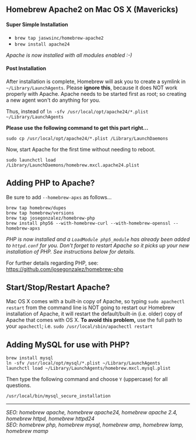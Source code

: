 ## Homebrew Apache2 on Mac OS X (Mavericks)

#### Super Simple Installation

- `brew tap jaswsinc/homebrew-apache2`
- `brew install apache24`

*Apache is now installed with all modules enabled :-)*

#### Post Installation

After installation is complete, Homebrew will ask you to create a symlink in `~/Library/LaunchAgents`. Please **ignore this**, because it does NOT work properly with Apache. Apache needs to be started first as root; so creating a new agent won't do anything for you.

Thus, instead of `ln -sfv /usr/local/opt/apache24/*.plist ~/Library/LaunchAgents`

**Please use the following command to get this part right...**

```
sudo cp /usr/local/opt/apache24/*.plist /Library/LaunchDaemons
```

Now, start Apache for the first time without needing to reboot.

```
sudo launchctl load /Library/LaunchDaemons/homebrew.mxcl.apache24.plist
```

## Adding PHP to Apache?

Be sure to add `--homebrew-apxs` as follows...

```
brew tap homebrew/dupes
brew tap homebrew/versions
brew tap josegonzalez/homebrew-php
brew install php56 --with-homebrew-curl --with-homebrew-openssl --homebrew-apxs
```

*PHP is now installed and a `LoadModule php5_module` has already been added to `httpd.conf` for you. Don't forget to restart Apache so it picks up your new installation of PHP. See instructions below for details.*

For further details regarding PHP, see: <https://github.com/josegonzalez/homebrew-php>

## Start/Stop/Restart Apache?

Mac OS X comes with a built-in copy of Apache, so typing `sudo apachectl restart` from the command line is NOT going to restart our Homebrew installation of Apache, it will restart the default/built-in (i.e. older) copy of Apache that comes with OS X. **To avoid this problem,** use the full path to your `apachectl`; i.e. `sudo /usr/local/sbin/apachectl restart`

## Adding MySQL for use with PHP?

```
brew install mysql
ln -sfv /usr/local/opt/mysql/*.plist ~/Library/LaunchAgents
launchctl load ~/Library/LaunchAgents/homebrew.mxcl.mysql.plist
```

Then type the following command and choose `Y` (uppercase) for all questions.
```
/usr/local/bin/mysql_secure_installation
```

----

*SEO: homebrew apache, homebrew apache24, homebrew apache 2.4, homebrew httpd, homebrew httpd24*  
*SEO: homebrew php, homebrew mysql, homebrew amp, homebrew lamp, homebrew mamp*
